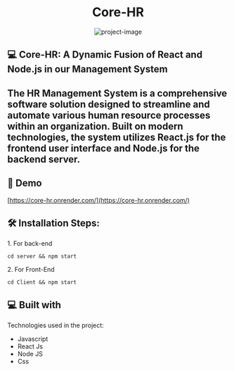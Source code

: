 <h1 align="center" id="title">Core-HR</h1>

<p align="center"><img src="https://socialify.git.ci/sachin2527/Core-HR/image?description=1&amp;descriptionEditable=Human%20Resource%20Management%20System%20built%20in%20React%20JS&amp;language=1&amp;name=1&amp;owner=1&amp;pattern=Floating%20Cogs&amp;theme=Light" alt="project-image"></p>

<h2> 💻 Core-HR: A Dynamic Fusion of React and Node.js in our Management System<h2/>
  <p> The HR Management System is a comprehensive software solution designed to streamline and automate various human resource processes within an organization. Built on modern technologies, the system utilizes React.js for the frontend user interface and Node.js for the backend server.</p>
<h2>🚀 Demo</h2>

[https://core-hr.onrender.com/](https://core-hr.onrender.com/)

<h2>🛠️ Installation Steps:</h2>

<p>1. For back-end</p>

```
cd server && npm start
```

<p>2. For Front-End</p>

```
cd Client && npm start 
```

  
  
<h2>💻 Built with</h2>

Technologies used in the project:

*   Javascript
*   React Js
*   Node JS
*   Css

